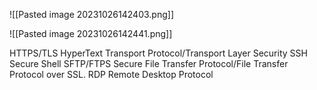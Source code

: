 
![[Pasted image 20231026142403.png]]

![[Pasted image 20231026142441.png]]

HTTPS/TLS HyperText Transport Protocol/Transport Layer Security
SSH Secure Shell
SFTP/FTPS Secure File Transfer Protocol/File Transfer Protocol over SSL.
RDP Remote Desktop Protocol



